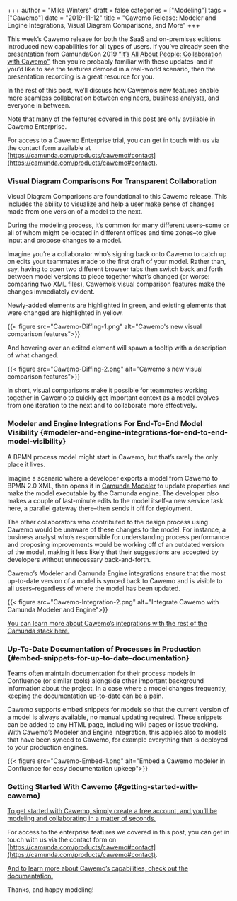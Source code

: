 +++
author = "Mike Winters"
draft = false
categories = ["Modeling"]
tags = ["Cawemo"]
date = "2019-11-12"
title = "Cawemo Release: Modeler and Engine Integrations, Visual Diagram Comparisons, and More"
+++

This week’s Cawemo release for both the SaaS and on-premises editions introduced new capabilities for all types of users. If you’ve already seen the presentation from CamundaCon 2019 [“It’s All About People: Collaboration with Cawemo”](https://www.youtube.com/watch?v=AktOF_Hsgzo&feature=youtu.be), then you’re probably familiar with these updates–and if you’d like to see the features demoed in a real-world scenario, then the presentation recording is a great resource for you.

In the rest of this post, we’ll discuss how Cawemo’s new features enable more seamless collaboration between engineers, business analysts, and everyone in between. 
<!--more-->

Note that many of the features covered in this post are only available in Cawemo Enterprise. 

For access to a Cawemo Enterprise trial, you can get in touch with us via the contact form available at [https://camunda.com/products/cawemo#contact](https://camunda.com/products/cawemo#contact). 


### Visual Diagram Comparisons For Transparent Collaboration

Visual Diagram Comparisons are foundational to this Cawemo release. This includes the ability to visualize and help a user make sense of changes made from one version of a model to the next. 

During the modeling process, it’s common for many different users–some or all of whom might be located in different offices and time zones–to give input and propose changes to a model. 

Imagine you’re a collaborator who’s signing back onto Cawemo to catch up on edits your teammates made to the first draft of your model. Rather than, say, having to open two different browser tabs then switch back and forth between model versions to piece together what’s changed (or worse: comparing two XML files), Cawemo’s visual comparison features make the changes immediately evident. 

Newly-added elements are highlighted in green, and existing elements that were changed are highlighted in yellow.

{{< figure src="Cawemo-Diffing-1.png" alt="Cawemo's new visual comparison features">}}

And hovering over an edited element will spawn a tooltip with a description of what changed. 

{{< figure src="Cawemo-Diffing-2.png" alt="Cawemo's new visual comparison features">}}

In short, visual comparisons make it possible for teammates working together in Cawemo to quickly get important context as a model evolves from one iteration to the next and to collaborate more effectively.


### Modeler and Engine Integrations For End-To-End Model Visibility {#modeler-and-engine-integrations-for-end-to-end-model-visibility}

A BPMN process model might start in Cawemo, but that’s rarely the only place it lives. 

Imagine a scenario where a developer exports a model from Cawemo to BPMN 2.0 XML, then opens it in [Camunda Modeler](https://camunda.com/products/modeler/) to update properties and make the model executable by the Camunda engine. The developer _also_ makes a couple of last-minute edits to the model itself–a new service task here, a parallel gateway there–then sends it off for deployment. 

The other collaborators who contributed to the design process using Cawemo would be unaware of these changes to the model. For instance, a business analyst who’s responsible for understanding process performance and proposing improvements would be working off of an outdated version of the model, making it less likely that their suggestions are accepted by developers without unnecessary back-and-forth. 

Cawemo’s Modeler and Camunda Engine integrations ensure that the most up-to-date version of a model is synced back to Cawemo and is visible to all users–regardless of where the model has been updated. 

{{< figure src="Cawemo-Integration-2.png" alt="Integrate Cawemo with Camunda Modeler and Engine">}}

[You can learn more about Cawemo’s integrations with the rest of the Camunda stack here.](https://docs.camunda.org/cawemo/latest/technical-guide/integrations/)  


### Up-To-Date Documentation of Processes in Production {#embed-snippets-for-up-to-date-documentation}

Teams often maintain documentation for their process models in Confluence (or similar tools) alongside other important background information about the project. In a case where a model changes frequently, keeping the documentation up-to-date can be a pain. 

Cawemo supports embed snippets for models so that the current version of a model is always available, no manual updating required. These snippets can be added to any HTML page, including wiki pages or issue tracking. With Cawemo’s Modeler and Engine integration, this applies also to models that have been synced to Cawemo, for example everything that is deployed to your production engines.



{{< figure src="Cawemo-Embed-1.png" alt="Embed a Cawemo modeler in Confluence for easy documentation upkeep">}}



### Getting Started With Cawemo {#getting-started-with-cawemo}

[To get started with Cawemo, simply create a free account, and you’ll be modeling and collaborating in a matter of seconds. ](https://cawemo.com/signup)

For access to the enterprise features we covered in this post, you can get in touch with us via the contact form on [https://camunda.com/products/cawemo#contact](https://camunda.com/products/cawemo#contact).

[And to learn more about Cawemo’s capabilities, check out the documentation.](https://docs.camunda.org/cawemo/latest/user-guide/)

Thanks, and happy modeling!
